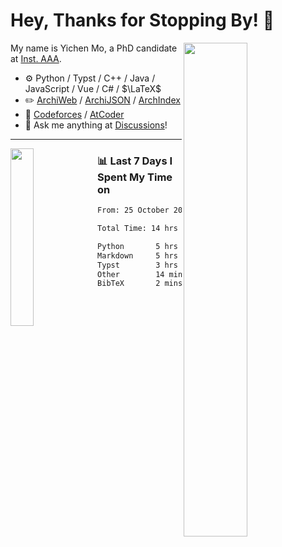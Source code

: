 # Hey, Thanks for Stopping By! 🦭

<picture>
    <source media="(prefers-color-scheme: dark)" srcset="https://github-readme-stats.vercel.app/api?username=amomorning&show_icons=true&theme=noctis_minimus&hide=issues">
    <img align="right" width="45%" src="https://github-readme-stats.vercel.app/api?username=amomorning&show_icons=true&theme=graywhite&hide=issues">
</picture>


My name is Yichen Mo, a PhD candidate at [Inst. AAA](https://archialgo.com).

-   :gear: Python / Typst / C++ / Java / JavaScript / Vue / C# / $\LaTeX$ 
-   :pencil2: [ArchiWeb](https://web.archialgo.com) / [ArchiJSON](https://www.food4rhino.com/en/app/archijson) / [ArchIndex](https://index.archialgo.com/) 
-   :abacus: [Codeforces](https://codeforces.com/profile/LaPluma) / [AtCoder](https://atcoder.jp/users/amomorning)
-   :thought_balloon: Ask me anything at [Discussions](https://github.com/amomorning/amomorning/discussions/new)!


---

<picture>
    <source media="(prefers-color-scheme: dark)" srcset="https://github-readme-stats.vercel.app/api/top-langs/?username=amomorning&hide=Mathematica&theme=noctis_minimus">
    <img align="left" width="27%" src="https://github-readme-stats.vercel.app/api/top-langs/?username=amomorning&hide=Mathematica&theme=graywhite">
</picture>

  
### 📊 Last 7 Days I Spent My Time on

<!--START_SECTION:waka-->

```txt
From: 25 October 2024 - To: 01 November 2024

Total Time: 14 hrs 46 mins

Python       5 hrs 56 mins   ██████████░░░░░░░░░░░░░░░   40.27 %
Markdown     5 hrs 5 mins    ████████▓░░░░░░░░░░░░░░░░   34.49 %
Typst        3 hrs 23 mins   █████▓░░░░░░░░░░░░░░░░░░░   22.98 %
Other        14 mins         ▒░░░░░░░░░░░░░░░░░░░░░░░░   01.59 %
BibTeX       2 mins          ░░░░░░░░░░░░░░░░░░░░░░░░░   00.30 %
```

<!--END_SECTION:waka-->　　
